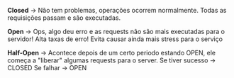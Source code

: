 **Closed** -> Não tem problemas, operações ocorrem normalmente.
Todas as requisições passam e são executadas.


**Open** -> Ops, algo deu erro e as requests não são mais executadas para 
o servidor!
Alta taxas de erro!
Evita causar ainda mais stress para o serviço


**Half-Open** -> Acontece depois de um certo periodo estando OPEN,
ele começa a "liberar" algumas requests para o server.
Se tiver sucesso -> CLOSED
Se falhar -> OPEN
